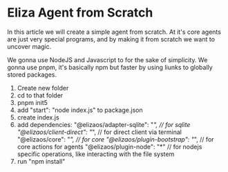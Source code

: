 # Eliza Agent from Scratch

In this article we will create a simple agent from scratch. At it's core agents are just very special programs, and by making it from scratch we want to uncover magic.

We gonna use NodeJS and Javascript to for the sake of simplicity.
We gonna use pnpm, it's basically npm but faster by using liunks to globally stored packages.

1. Create new folder
2. cd to that folder
3. pnpm init5
4. add "start": "node index.js" to package.json
5. create index.js
6. add dependencies:
    "@elizaos/adapter-sqlite": "*", // for sqlite
    "@elizaos/client-direct": "*", // for direct client via terminal
    "@elizaos/core": "*", // for core
    "@elizaos/plugin-bootstrap": "*", // for core actions for agents
    "@elizaos/plugin-node": "*" // for nodejs specific operations, like interacting with the file system
7. run "npm install"